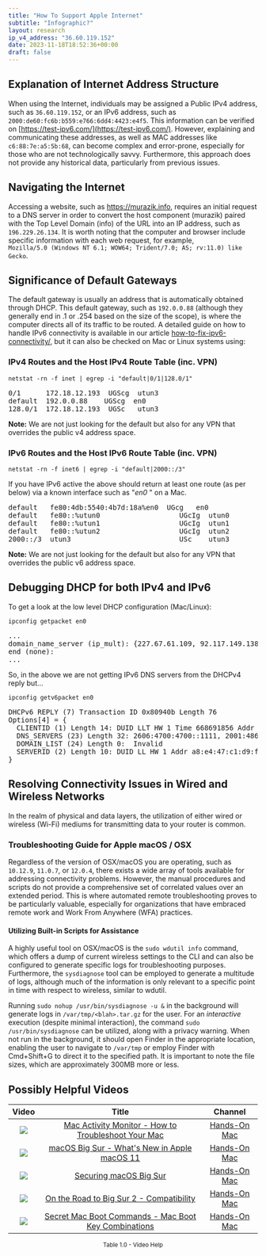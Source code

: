 ```yaml
---
title: "How To Support Apple Internet"
subtitle: "Infographic?"
layout: research
ip_v4_address: "36.60.119.152"
date: 2023-11-18T18:52:36+00:00
draft: false
---
```


## Explanation of Internet Address Structure

When using the Internet, individuals may be assigned a Public IPv4 address, such as ```36.60.119.152```, or an IPv6 address, such as ```2000:de60:fc6b:b559:e766:6dd4:4423:e4f5```. This information can be verified on [https://test-ipv6.com/](https://test-ipv6.com/). However, explaining and communicating these addresses, as well as MAC addresses like ```c6:88:7e:a5:5b:68```, can become complex and error-prone, especially for those who are not technologically savvy. Furthermore, this approach does not provide any historical data, particularly from previous issues.
## Navigating the Internet

Accessing a website, such as https://murazik.info, requires an initial request to a DNS server in order to convert the host component (murazik) paired with the Top Level Domain (info) of the URL into an IP address, such as ```196.229.26.134```. It is worth noting that the computer and browser include specific information with each web request, for example, <br>```Mozilla/5.0 (Windows NT 6.1; WOW64; Trident/7.0; AS; rv:11.0) like Gecko```.
## Significance of Default Gateways

The default gateway is usually an address that is automatically obtained through DHCP. This default gateway, such as ```192.0.0.88``` (although they generally end in .1 or .254 based on the size of the scope), is where the computer directs all of its traffic to be routed. A detailed guide on how to handle IPv6 connectivity is available in our article [how-to-fix-ipv6-connectivity/](/blog/how-to-fix-ipv6-connectivity/), but it can also be checked on Mac or Linux systems using:
<br>
### IPv4 Routes and the Host IPv4 Route Table (inc. VPN)
```netstat -rn -f inet | egrep -i "default|0/1|128.0/1"```

<pre>
0/1      172.18.12.193  UGScg  utun3
default  192.0.0.88    UGScg  en0
128.0/1  172.18.12.193  UGSc   utun3</pre>

**Note:** We are not just looking for the default but also for any VPN that overrides the public v4 address space.

### IPv6 Routes and the Host IPv6 Route Table (inc. VPN)
```netstat -rn -f inet6 | egrep -i "default|2000::/3"```

If you have IPv6 active the above should return at least one route (as per below) via a known interface such as "_en0_ " on a Mac. 

<pre>
default   fe80:4db:5540:4b7d:18a%en0  UGcg   en0
default   fe80::%utun0                   UGcIg  utun0
default   fe80::%utun1                   UGcIg  utun1
default   fe80::%utun2                   UGcIg  utun2
2000::/3  utun3                          USc    utun3</pre>

**Note:** We are not just looking for the default but also for any VPN that overrides the public v6 address space.
<br>

## Debugging DHCP for both IPv4 and IPv6

To get a look at the low level DHCP configuration (Mac/Linux): 

```ipconfig getpacket en0```

<pre>
...
domain_name_server (ip_mult): {227.67.61.109, 92.117.149.138}
end (none):
...</pre>

So, in the above we are not getting IPv6 DNS servers from the DHCPv4 reply but...

```ipconfig getv6packet en0```

<pre>
DHCPv6 REPLY (7) Transaction ID 0x80940b Length 76
Options[4] = {
  CLIENTID (1) Length 14: DUID LLT HW 1 Time 668691856 Addr c6:88:7e:a5:5b:68
  DNS_SERVERS (23) Length 32: 2606:4700:4700::1111, 2001:4860:4860::8844
  DOMAIN_LIST (24) Length 0:  Invalid
  SERVERID (2) Length 10: DUID LL HW 1 Addr a8:e4:47:c1:d9:f6
}</pre>




## Resolving Connectivity Issues in Wired and Wireless Networks

In the realm of physical and data layers, the utilization of either wired or wireless (Wi-Fi) mediums for transmitting data to your router is common.
### Troubleshooting Guide for Apple macOS / OSX
Regardless of the version of OSX/macOS you are operating, such as ```10.12.9```, ```11.0.7```, or ```12.0.4```, there exists a wide array of tools available for addressing connectivity problems. However, the manual procedures and scripts do not provide a comprehensive set of correlated values over an extended period. This is where automated remote troubleshooting proves to be particularly valuable, especially for organizations that have embraced remote work and Work From Anywhere (WFA) practices.
#### Utilizing Built-in Scripts for Assistance
A highly useful tool on OSX/macOS is the ```sudo wdutil info``` command, which offers a dump of current wireless settings to the CLI and can also be configured to generate specific logs for troubleshooting purposes. Furthermore, the ```sysdiagnose``` tool can be employed to generate a multitude of logs, although much of the information is only relevant to a specific point in time with respect to wireless, similar to wdutil.

Running ```sudo nohup /usr/bin/sysdiagnose -u &``` in the background will generate logs in ```/var/tmp/<blah>.tar.gz``` for the user. For an *interactive* execution (despite minimal interaction), the command ```sudo /usr/bin/sysdiagnose``` can be utilized, along with a privacy warning. When not run in the background, it should open Finder in the appropriate location, enabling the user to navigate to ```/var/tmp``` or employ Finder with Cmd+Shift+G to direct it to the specified path. It is important to note the file sizes, which are approximately 300MB more or less.
## Possibly Helpful Videos

<link href="/plugins/lity/css/lity.min.css" rel="stylesheet">
<script src="/plugins/lity/js/lity.min.js"></script>
<div class="table1-start"></div>

|Video | Title | Channel |
| :---: | :---: | :---: |
|<a href="https://www.youtube.com/watch?v=TWzWd_DiaJ0" data-lity><img src="https://i.ytimg.com/vi/TWzWd_DiaJ0/default.jpg" class="img-fluid"></a>|<a href="https://www.youtube.com/watch?v=TWzWd_DiaJ0" data-lity>Mac Activity Monitor - How to Troubleshoot Your Mac</a>|<a target="_blank" href="https://www.youtube.com/channel/UCg43DP8MdHVcl4rFK_delBg" >Hands-On Mac</a>|
|<a href="https://www.youtube.com/watch?v=JMKi6o9kaZI" data-lity><img src="https://i.ytimg.com/vi/JMKi6o9kaZI/default.jpg" class="img-fluid"></a>|<a href="https://www.youtube.com/watch?v=JMKi6o9kaZI" data-lity>macOS Big Sur - What&#39;s New in Apple macOS 11</a>|<a target="_blank" href="https://www.youtube.com/channel/UCg43DP8MdHVcl4rFK_delBg" >Hands-On Mac</a>|
|<a href="https://www.youtube.com/watch?v=7KdhJimuhNw" data-lity><img src="https://i.ytimg.com/vi/7KdhJimuhNw/default.jpg" class="img-fluid"></a>|<a href="https://www.youtube.com/watch?v=7KdhJimuhNw" data-lity>Securing macOS Big Sur</a>|<a target="_blank" href="https://www.youtube.com/channel/UCg43DP8MdHVcl4rFK_delBg" >Hands-On Mac</a>|
|<a href="https://www.youtube.com/watch?v=HEbK-Tignuc" data-lity><img src="https://i.ytimg.com/vi/HEbK-Tignuc/default.jpg" class="img-fluid"></a>|<a href="https://www.youtube.com/watch?v=HEbK-Tignuc" data-lity>On the Road to Big Sur 2 - Compatibility</a>|<a target="_blank" href="https://www.youtube.com/channel/UCg43DP8MdHVcl4rFK_delBg" >Hands-On Mac</a>|
|<a href="https://www.youtube.com/watch?v=VwNYWAxHCgM" data-lity><img src="https://i.ytimg.com/vi/VwNYWAxHCgM/default.jpg" class="img-fluid"></a>|<a href="https://www.youtube.com/watch?v=VwNYWAxHCgM" data-lity>Secret Mac Boot Commands - Mac Boot Key Combinations</a>|<a target="_blank" href="https://www.youtube.com/channel/UCg43DP8MdHVcl4rFK_delBg" >Hands-On Mac</a>|

<center><small>Table 1.0 - Video Help</small></center>
 <br>
<div class="table1-end"></div>
<script type="text/javascript">
(function() {
    $('div.table1-start').nextUntil('div.table1-end', 'table').addClass('table thead-dark table-striped table-responsive rounded').attr('id', 't1');
    $('#t1').find('thead').addClass('thead-dark');
})();
</script>

